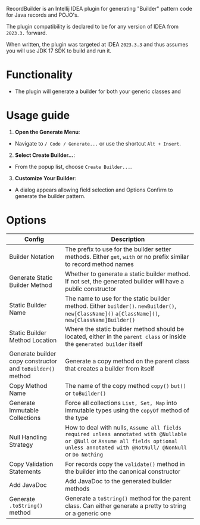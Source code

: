 RecordBuilder is an Intellij IDEA plugin for generating "Builder" pattern code for
Java records and POJO's.

The plugin compatibility is declared to be for any version of IDEA from 
`2023.3.` forward.

When written, the plugin was targeted at IDEA `2023.3.3` and thus assumes
you will use JDK 17 SDK to build and run it.

# Functionality

* The plugin will generate a builder for both your generic classes and 

# Usage guide

1. **Open the Generate Menu**:

* Navigate to `/ Code / Generate...` or use the shortcut `Alt + Insert`.


2. **Select Create Builder...**:

* From the popup list, choose `Create Builder...`.


3. **Customize Your Builder**:

* A dialog appears allowing field selection and Options Confirm to generate the builder
  pattern.

# Options 

| Config                                                     | Description                                                                                                                                                                            |
|------------------------------------------------------------|----------------------------------------------------------------------------------------------------------------------------------------------------------------------------------------|
| Builder Notation                                           | The prefix to use for the builder setter methods. Either `get`, `with` or no prefix similar to record method names                                                                     |
| Generate Static Builder Method                             | Whether to generate a static builder method. If not set, the generated builder will have a public constructor                                                                          |
| Static Builder Name                                        | The name to use for the static builder method. Either `builder()`. `newBuilder()`, `new[ClassName]()` `a[ClassName]()`, `new[ClassName]Builder()`                                      |
| Static Builder Method Location                             | Where the static builder method should be located, either in the `parent class` or inside the `generated builder` itself                                                               |
| Generate builder copy constructor and `toBuilder()` method | Generate a copy method on the parent class that creates a builder from itself                                                                                                          |
| Copy Method Name                                           | The name of the copy method `copy()` `but()` or `toBuilder()`                                                                                                                          |
| Generate Immutable Collections                             | Force all collections `List, Set, Map` into immutable types using the `copyOf` method of the type                                                                                      |
| Null Handling Strategy                                     | How to deal with nulls, `Assume all fields required unless annotated with @Nullable or @Null` or `Assume all fields optional unless annotated with @NotNull/ @NonNull` or `Do Nothing` |
| Copy Validation Statements                                 | For records copy the `validate()` method in the builder into the canonical constructor                                                                                                 |
| Add JavaDoc                                                | Add JavaDoc to the generated builder methods                                                                                                                                           |
| Generate `.toString()` method                              | Generate a `toString()` method for the parent class. Can either generate a pretty to string or a generic one                                                                           |

